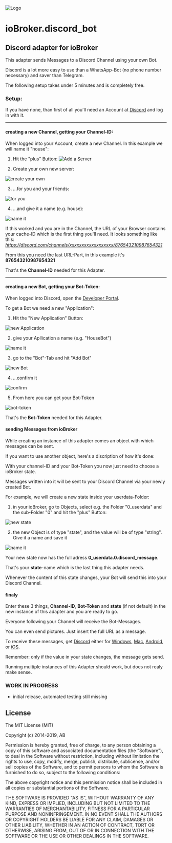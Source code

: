 ![Logo](admin/discord_bot.png)
# ioBroker.discord_bot

<!--
[![NPM version](https://img.shields.io/npm/v/iobroker.template.svg)](https://www.npmjs.com/package/iobroker.template)
[![Downloads](https://img.shields.io/npm/dm/iobroker.template.svg)](https://www.npmjs.com/package/iobroker.template)
![Number of Installations (latest)](https://iobroker.live/badges/template-installed.svg)
![Number of Installations (stable)](https://iobroker.live/badges/template-stable.svg)
[![Dependency Status](https://img.shields.io/david/Author/iobroker.template.svg)](https://david-dm.org/Author/iobroker.template)

[![NPM](https://nodei.co/npm/iobroker.template.png?downloads=true)](https://nodei.co/npm/iobroker.template/)

**Tests:** ![Test and Release](https://github.com/Author/ioBroker.template/workflows/Test%20and%20Release/badge.svg)
-->

## Discord adapter for ioBroker

This adapter sends Messages to a Discord Channel using your own Bot.

Discord is a lot more easy to use than a WhatsApp-Bot (no phone number necessary) and saver than Telegram.

The following setup takes under 5 minutes and is completely free.

### Setup:

If you have none, than first of all you'll need an Account at [Discord](https://discord.com) and log in with it.

---

#### creating a new Channel, getting your Channel-ID:

When logged into your Account, create a new Channel. In this example we will name it "house":
1. Hit the "plus" Button:
![Add a Server](docs/img/01_new_channel.png)


2. Create your own new server:

![create your own](docs/img/02_new_channel.png)


3. ...for you and your friends:

![for you](docs/img/03_new_channel.png)


4. ...and give it a name (e.g. house):

![name it](docs/img/04_new_channel.png)

If this worked and you are in the Channel, the URL of your Browser contains your cache-ID which is the first thing you'll need.
It looks something like this: _https://discord.com/channels/xxxxxxxxxxxxxxxxxx/876543210987654321_

From this you need the last URL-Part, in this example it's __876543210987654321__

That's the __Channel-ID__ needed for this Adapter.

---

#### creating a new Bot, getting your Bot-Token:

When logged into Discord, open the [Developer Portal](https://discord.com/developers/applications).

To get a Bot we need a new "Application":
1. Hit the "New Application" Button:

![new Application](docs/img/05_new_application.png)

2. give your Apllication a name (e.g. "HouseBot")

![name it](docs/img/06_new_application.png)

3. go to the "Bot"-Tab and hit "Add Bot"

![new Bot](docs/img/07_new_application.png)

4. ...confirm it

![confirm](docs/img/08_new_application.png)

5. From here you can get your Bot-Token

![bot-token](docs/img/09_new_application.png)

That's the __Bot-Token__ needed for this Adapter.

#### sending Messages from ioBroker

While creating an instance of this adapter comes an object with which messages can be sent.

If you want to use another object, here's a discription of how it's done:

With your channel-ID and your Bot-Token you now just need to choose a ioBroker state.

Messages written into it will be sent to your Discord Channel via your newly created Bot.

For example, we will create a new state inside your userdata-Folder:

1. in your ioBroker, go to Objects, select e.g. the Folder "0_userdata" and the sub-Folder "0" and hit the "plus" Button:

![new state](docs/img/10_new_state.png)

2. the new Object is of type "state", and the value will be of type "string". Give it a name and save it

![name it](docs/img/11_new_state.png)

Your new state now has the full adress __0_userdata.0.discord_message__.

That's your __state__-name which is the last thing this adapter needs.

Whenever the content of this state changes, your Bot will send this into your Discord Channel.

#### finaly

Enter these 3 things, __Channel-ID__, __Bot-Token__ and __state__ (if not default) in the new instance of this adapter and you are ready to go.

Everyone following your Channel will receive the Bot-Messages.

You can even send pictures. Just insert the full URL as a message.

To receive these messages, get [Discord](https://discord.com/download) either for [Windows](https://discord.com/api/downloads/distributions/app/installers/latest?channel=stable&platform=win&arch=x86),
[Mac](https://discord.com/api/download?platform=osx),
[Android](https://discordapp.page.link/?link=https%3A%2F%2Fplay.google.com%2Fstore%2Fapps%2Fdetails%3Fid%3Dcom.discord%26attemptId%3De4dc7dbf-5555-4257-b8ac-71fd09945649&utm_source=download&apn=com.discord&isi=985746746&ibi=com.hammerandchisel.discord&sd=Your%20place%20to%20talk%20with%20communities%20and%20friends.&efr=1),
or [iOS](https://discordapp.page.link/?link=https%3A%2F%2Fplay.google.com%2Fstore%2Fapps%2Fdetails%3Fid%3Dcom.discord%26attemptId%3De4dc7dbf-5555-4257-b8ac-71fd09945649&utm_source=download&apn=com.discord&isi=985746746&ibi=com.hammerandchisel.discord&sd=Your%20place%20to%20talk%20with%20communities%20and%20friends.&efr=1).

Remember: only if the value in your state changes, the message gets send.

Running multiple instances of this Adapter should work, but does not realy make sense.

### **WORK IN PROGRESS**
* initial release, automated testing still missing

## License
The MIT License (MIT)

Copyright (c) 2014-2019, AB

Permission is hereby granted, free of charge, to any person obtaining a copy of this software and associated documentation files (the "Software"), to deal in the Software without restriction, including without limitation the rights to use, copy, modify, merge, publish, distribute, sublicense, and/or sell copies of the Software, and to permit persons to whom the Software is furnished to do so, subject to the following conditions:

The above copyright notice and this permission notice shall be included in all copies or substantial portions of the Software.

THE SOFTWARE IS PROVIDED "AS IS", WITHOUT WARRANTY OF ANY KIND, EXPRESS OR IMPLIED, INCLUDING BUT NOT LIMITED TO THE WARRANTIES OF MERCHANTABILITY, FITNESS FOR A PARTICULAR PURPOSE AND NONINFRINGEMENT. IN NO EVENT SHALL THE AUTHORS OR COPYRIGHT HOLDERS BE LIABLE FOR ANY CLAIM, DAMAGES OR OTHER LIABILITY, WHETHER IN AN ACTION OF CONTRACT, TORT OR OTHERWISE, ARISING FROM, OUT OF OR IN CONNECTION WITH THE SOFTWARE OR THE USE OR OTHER DEALINGS IN THE SOFTWARE.
